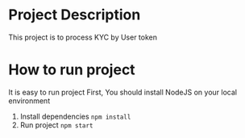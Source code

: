 # Project Description
This project is to process KYC by User token

# How to run project
It is easy to run project
First, You should install NodeJS on your local environment

1. Install dependencies
```npm install```
2. Run project
```npm start```



